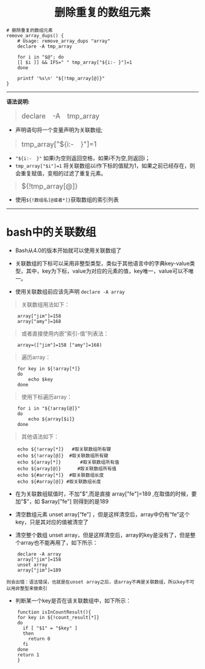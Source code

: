 # <font face="楷体"><center>删除重复的数组元素</center></font> #

```shell
# 删除重复的数组元素
remove_array_dups() {
    # Usage: remove_array_dups "array"
    declare -A tmp_array

    for i in "$@"; do
	[[ $i ]] && IFS=" " tmp_array["${i:- }"]=1
    done

    printf '%s\n' "${!tmp_array[@]}"
}
```
<tr></tr>
<tr></tr>
<tr></tr>
<tr></tr>
<tr></tr>


----------   

**语法说明:**


> <font size=4>declare　-A　tmp_array</font>

- 声明语句将一个变量声明为关联数组;


> <font size=4>tmp_array["${i:-　}"]=1</font>

- `"${i:-　}"` 如果i为空则返回空格，如果i不为空,则返回i；
- `tmp_array["$i"]=1` 将关联数组以i作下标的值赋为1，如果之前已经存在，则会重复赋值，变相的过滤了重复元素。


> <font size=4>${!tmp_array[@]}</font>

- 使用`${!数组名[@或者*]}`获取数组的索引列表

---------- 

# bash中的关联数组 #



- Bash从4.0的版本开始就可以使用关联数组了

- 关联数组的下标可以采用非整型类型，类似于其他语言中的字典key-value类型，其中，key为下标，value为对应的元素的值，key唯一，value可以不唯一。


- 使用关联数组前应该先声明 `declare -A array`


> 关联数组用法如下：

```shell
	array["jim"]=158
	array["amy"]=168
```

> 或者直接使用内嵌“索引-值”列表法：

```shell
	array=(["jim"]=158 ["amy"]=168)
```


> 遍历array：

```shell
	for key in ${!array[*]}
	do
	    echo $key
	done
```

> 使用下标遍历array：

```shell
	for i in "${!array[@]}"
	do
	    echo ${array[$i]}
	done
```

> 其他语法如下：

```shell
	echo ${!array[*]}   #取关联数组所有键
	echo ${!array[@]}  #取关联数组所有键
	echo ${array[*]}       #取关联数组所有值
	echo ${array[@]}      #取关联数组所有值
	echo ${#array[*]}  #取关联数组长度
	echo ${#array[@]} #取关联数组长度
```


- 在为关联数组赋值时，不加"$",而是直接 array["fe"]=189 ,在取值的时候，要加"$"，如 $array["fe"] 则得到的是189

- 清空数组元素 unset array[“fe”] ，但是这样清空后，array中仍有“fe”这个key，只是其对应的值被清空了


- 清空整个数组 unset array，但是这样清空后，array的key是没有了，但是整个array也不能再用了，如下所示：

```shell	
	declare -A array
	array["jim"]=158
	unset array
	array["jim"]=189
```

	则会出错：语法错误，也就是在unset array之后，该array不再是关联数组，所以key不可以用非整型来做索引



- 判断某一个key是否在该关联数组中，如下所示：

```shell
	function isInCountResult(){
	for key in ${!count_result[*]}
	do
	  if [ "$1" = "$key" ]
	  then
	    return 0
	  fi
	done
	return 1
	}
```
